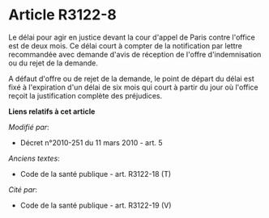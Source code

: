 # Article R3122-8

Le délai pour agir en justice devant la cour d'appel de Paris contre l'office est de deux mois. Ce délai court à compter de
la notification par lettre recommandée avec demande d'avis de réception de l'offre d'indemnisation ou du rejet de la demande.

A défaut d'offre ou de rejet de la demande, le point de départ du délai est fixé à l'expiration d'un délai de six mois qui
court à partir du jour où l'office reçoit la justification complète des préjudices.

**Liens relatifs à cet article**

_Modifié par_:

  - Décret n°2010-251 du 11 mars 2010 - art. 5

_Anciens textes_:

  - Code de la santé publique - art. R3122-18 (T)

_Cité par_:

  - Code de la santé publique - art. R3122-19 (V)
